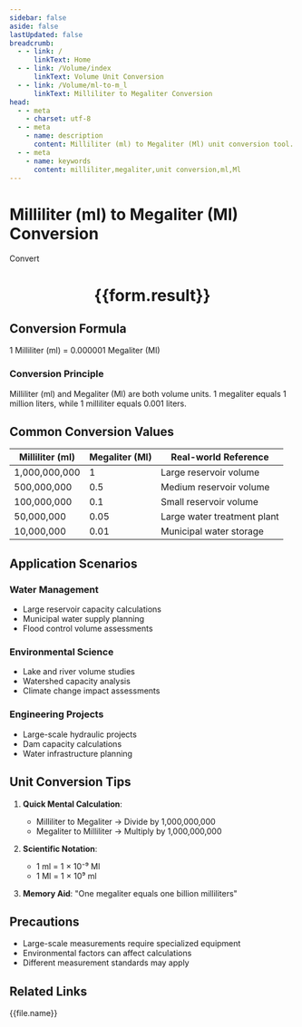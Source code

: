 ```yaml
---
sidebar: false
aside: false
lastUpdated: false
breadcrumb:
  - - link: /
      linkText: Home
  - - link: /Volume/index
      linkText: Volume Unit Conversion
  - - link: /Volume/ml-to-m_l
      linkText: Milliliter to Megaliter Conversion
head:
  - - meta
    - charset: utf-8
  - - meta
    - name: description
      content: Milliliter (ml) to Megaliter (Ml) unit conversion tool. 1 milliliter equals 0.000001 megaliters.
  - - meta
    - name: keywords
      content: milliliter,megaliter,unit conversion,ml,Ml
---
```


# Milliliter (ml) to Megaliter (Ml) Conversion

<script setup>
import { onMounted, reactive, inject ,ref  } from 'vue'
import { NButton,NForm ,NFormItem,NInput,NInputNumber,NSelect,NCard,useMessage ,NGrid ,NGi } from 'naive-ui'
import { defineClientComponent } from 'vitepress'
import { Volume } from '../files';

const convert = inject('convert')
const formRef = ref(null);
const rules = {
  number:{
    required: true,
    type: 'number',
    trigger: "blur"
  }
}
const form = reactive({
  number:null,
  result:'',
  title:'Milliliter (ml) to Megaliter (Ml) Conversion'
})

const convertHandler = (e) => {
  e.preventDefault();
  formRef.value?.validate((errors)=>{
    if (!errors) {
      form.result = `${form.number} ml = ${convert(form.number).from('ml').to('Ml')} Ml`
    }
  })
}
</script>

<n-form size="large" :model="form" ref='formRef' :rules="rules">
  <n-form-item label="Value" path="number">
    <n-input-number size="large" style="width:100%" :min="0" v-model:value="form.number" placeholder="Enter milliliter value" />
  </n-form-item>
  <n-form-item>
    <n-button type="info" style="width:100%" @click="convertHandler">Convert</n-button>
  </n-form-item>
</n-form>
<n-card embedded :bordered="false" hoverable>
  <div style="text-align:center">
    <h1>{{form.result}}</h1>
  </div>
</n-card>

## Conversion Formula
1 Milliliter (ml) = 0.000001 Megaliter (Ml)

### Conversion Principle
Milliliter (ml) and Megaliter (Ml) are both volume units. 1 megaliter equals 1 million liters, while 1 milliliter equals 0.001 liters.

## Common Conversion Values
| Milliliter (ml) | Megaliter (Ml) | Real-world Reference                |
|-----------------|----------------|-------------------------------------|
| 1,000,000,000   | 1              | Large reservoir volume              |
| 500,000,000     | 0.5            | Medium reservoir volume             |
| 100,000,000     | 0.1            | Small reservoir volume              |
| 50,000,000      | 0.05           | Large water treatment plant         |
| 10,000,000      | 0.01           | Municipal water storage             |

## Application Scenarios
### Water Management
- Large reservoir capacity calculations
- Municipal water supply planning
- Flood control volume assessments

### Environmental Science
- Lake and river volume studies
- Watershed capacity analysis
- Climate change impact assessments

### Engineering Projects
- Large-scale hydraulic projects
- Dam capacity calculations
- Water infrastructure planning

## Unit Conversion Tips
1. **Quick Mental Calculation**:
   - Milliliter to Megaliter → Divide by 1,000,000,000
   - Megaliter to Milliliter → Multiply by 1,000,000,000

2. **Scientific Notation**:
   - 1 ml = 1 × 10⁻⁹ Ml
   - 1 Ml = 1 × 10⁹ ml

3. **Memory Aid**:
   "One megaliter equals one billion milliliters"

## Precautions
- Large-scale measurements require specialized equipment
- Environmental factors can affect calculations
- Different measurement standards may apply

## Related Links
<n-grid x-gap="12" :cols="2">
  <n-gi v-for="(file, index) in Volume" :key="index">
    <n-button
      text
      tag="a"
      :href="file.path"
      type="info"
    >
      {{file.name}}
    </n-button>
  </n-gi>
</n-grid>